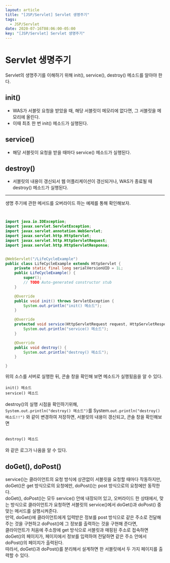 ```yaml
---
layout: article
title: "[JSP/Servlet] Servlet 생명주기"
tags:
  - JSP/Servlet
date: 2020-07-16T08:06:00-05:00
key: "[JSP/Servlet] Servlet 생명주기"
---
```


# Servlet 생명주기

Servlet의 생명주기를 이해하기 위해 init(), service(), destroy() 메소드를 알아야 한다.

<!--more-->

## init()

- WAS가 서블릿 요청을 받았을 때, 해당 서블릿이 메모리에 없다면, 그 서블릿을 메모리에 올린다.
- 이때 최초 한 번 init() 메소드가 실행된다.

## service()

- 해당 서블릿이 요청을 받을 때마다 service() 메소드가 실행된다.

## destroy()

- 서블릿의 내용이 갱신되서 웹 어플리케이션이 갱신되거나, WAS가 종료될 때 destroy() 메소드가 실행된다.

---

생명 주기에 관한 메서드를 오버라이드 하는 예제를 통해 확인해보자.

```java


import java.io.IOException;
import javax.servlet.ServletException;
import javax.servlet.annotation.WebServlet;
import javax.servlet.http.HttpServlet;
import javax.servlet.http.HttpServletRequest;
import javax.servlet.http.HttpServletResponse;


@WebServlet("/LifeCycleExample")
public class LifeCycleExample extends HttpServlet {
	private static final long serialVersionUID = 1L;
    public LifeCycleExample() {
        super();
        // TODO Auto-generated constructor stub
    }

    @Override
    public void init() throws ServletException {
    	System.out.println("init() 메소드");
    }

    @Override
	protected void service(HttpServletRequest request, HttpServletResponse response) throws ServletException, IOException {
		System.out.println("service() 메소드");
	}

    @Override
    public void destroy() {
    	System.out.println("destroy() 메소드");
    }

}
```

위의 소스를 서버로 실행한 뒤, 콘솔 창을 확인해 보면 메소드가 실행됬음을 알 수 있다.<br><br>
`init() 메소드`<br>
`service() 메소드`<br>
<br>
destroy()의 실행 시점을 확인하기위해, <br>
`System.out.println("destroy() 메소드")`를 System.`out.println("destroy() 메소드!!")` 와 같이 변경하여 저장하면, 서블릿의 내용이 갱신되고, 콘솔 창을 확인해보면<br><br>

`destroy() 메소드`<br><br>
와 같은 로그가 나옴을 알 수 있다.<br>

## doGet(), doPost()

service()는 클라이언트의 요청 방식에 상관없이 서블릿을 요청할 때마다 작동하지만, doGet()은 get 방식으로의 요청에만, doPost()는 post 방식으로의 요청에만 동작한다.<br>
doGet(), doPost()는 모두 service() 안에 내장되어 있고, 오버라이드 한 상태에서, 맞는 방식으로 클라이언트가 요청하면 서블릿의 service()에서 doGet()과 doPost() 중 맞는 메서드를 실행시켜준다.<br>
만약, doGet()에 클라이언트에게 입력받은 정보를 post 방식으로 같은 주소로 전달해 주는 것을 구현하고 doPost()에 그 정보를 출력하는 것을 구현해 준다면,<br>
클라이언트가 처음에 주소창에 get 방식으로 서블릿과 매핑된 주소로 접속하면 doGet()의 페이지가, 페이지에서 정보를 입력하여 전달하면 같은 주소 안에서 doPost()의 페이지가 출력된다.<br>
따라서, doGet()과 doPost()를 분리해서 설계하면 한 서블릿에서 두 가지 페이지를 출력할 수 있다.<br>
